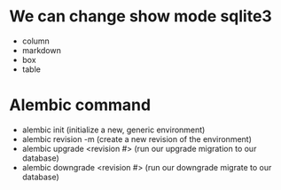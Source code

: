 # We can change show mode sqlite3
- column
- markdown
- box
- table

# Alembic command
- alembic init <folder name> (initialize a new, generic environment)
- alembic revision -m <message> (create a new revision of the environment)
- alembic upgrade <revision #> (run our upgrade migration to our database)
- alembic downgrade <revision #> (run our downgrade migrate to our database)